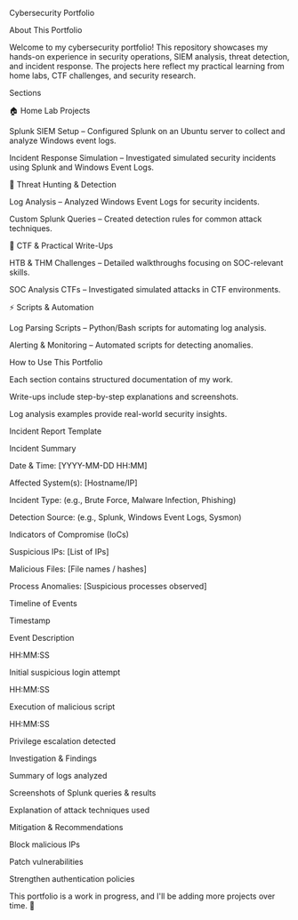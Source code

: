 Cybersecurity Portfolio

About This Portfolio

Welcome to my cybersecurity portfolio! This repository showcases my hands-on experience in security operations, SIEM analysis, threat detection, and incident response. The projects here reflect my practical learning from home labs, CTF challenges, and security research.

Sections

🏠 Home Lab Projects

Splunk SIEM Setup – Configured Splunk on an Ubuntu server to collect and analyze Windows event logs.

Incident Response Simulation – Investigated simulated security incidents using Splunk and Windows Event Logs.

🔎 Threat Hunting & Detection

Log Analysis – Analyzed Windows Event Logs for security incidents.

Custom Splunk Queries – Created detection rules for common attack techniques.

🎯 CTF & Practical Write-Ups

HTB & THM Challenges – Detailed walkthroughs focusing on SOC-relevant skills.

SOC Analysis CTFs – Investigated simulated attacks in CTF environments.

⚡ Scripts & Automation

Log Parsing Scripts – Python/Bash scripts for automating log analysis.

Alerting & Monitoring – Automated scripts for detecting anomalies.

How to Use This Portfolio

Each section contains structured documentation of my work.

Write-ups include step-by-step explanations and screenshots.

Log analysis examples provide real-world security insights.

Incident Report Template

Incident Summary

Date & Time: [YYYY-MM-DD HH:MM]

Affected System(s): [Hostname/IP]

Incident Type: (e.g., Brute Force, Malware Infection, Phishing)

Detection Source: (e.g., Splunk, Windows Event Logs, Sysmon)

Indicators of Compromise (IoCs)

Suspicious IPs: [List of IPs]

Malicious Files: [File names / hashes]

Process Anomalies: [Suspicious processes observed]

Timeline of Events

Timestamp

Event Description

HH:MM:SS

Initial suspicious login attempt

HH:MM:SS

Execution of malicious script

HH:MM:SS

Privilege escalation detected

Investigation & Findings

Summary of logs analyzed

Screenshots of Splunk queries & results

Explanation of attack techniques used

Mitigation & Recommendations

Block malicious IPs

Patch vulnerabilities

Strengthen authentication policies

This portfolio is a work in progress, and I'll be adding more projects over time. 🚀

